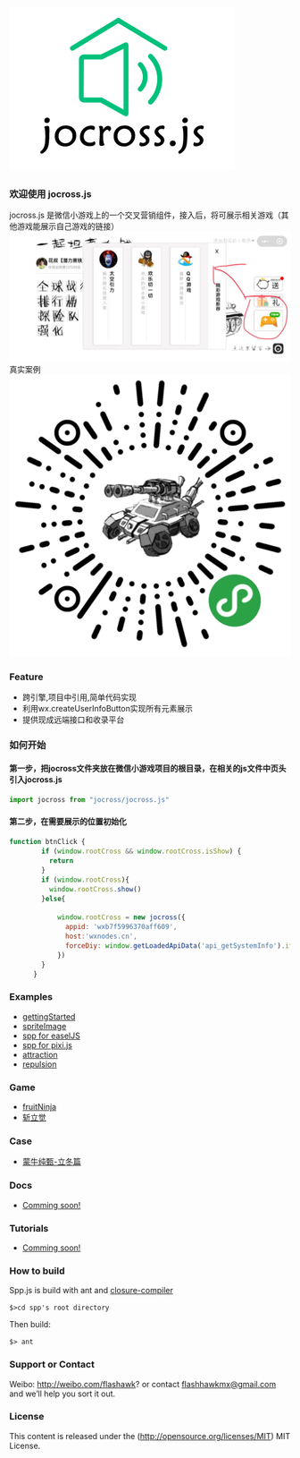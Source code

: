 ![jocross.js logo](https://github.com/minijoe/jocross/blob/master/logo.png)
======
### 欢迎使用 jocross.js
jocross.js 是微信小游戏上的一个交叉营销组件，接入后，将可展示相关游戏（其他游戏能展示自己游戏的链接）
![jocross.js sample](https://github.com/minijoe/jocross/blob/master/sample.jpg)
真实案例
![jocross.js code](https://github.com/minijoe/jocross/blob/master/code.jpg)

### Feature

* 跨引擎,项目中引用,简单代码实现
* 利用wx.createUserInfoButton实现所有元素展示
* 提供现成远端接口和收录平台



### 如何开始
#### 第一步，把jocross文件夹放在微信小游戏项目的根目录，在相关的js文件中页头引入jocross.js
```javascript
import jocross from "jocross/jocross.js"
```
#### 第二步，在需要展示的位置初始化
```javascript
function btnClick {
        if (window.rootCross && window.rootCross.isShow) {
          return
        }
        if (window.rootCross){
          window.rootCross.show()
        }else{

            window.rootCross = new jocross({
              appid: 'wxb7f5996370aff609',
              host:'wxnodes.cn',
              forceDiy: window.getLoadedApiData('api_getSystemInfo').ifForceCrossDiy
            })
        }
      }
```
### Examples
* [gettingStarted](http://flashhawk.github.com/spp.js/examples/gettingStarted/)
* [spriteImage](http://flashhawk.github.com/spp.js/examples/spriteImage/)
* [spp for easelJS](http://flashhawk.github.com/spp.js/examples/easelJS/)
* [spp for pixi.js](http://flashhawk.github.com/spp.js/examples/pixi/)
* [attraction](http://flashhawk.github.com/spp.js/examples/attraction/)
* [repulsion](http://flashhawk.github.com/spp.js/examples/repulsion/)

### Game
* [fruitNinja](http://flashhawk.github.com/spp.js/examples/fruitNinja/)
* [斩立觉](https://itunes.apple.com/cn/app/zhan-li-jue/id636378939?ls=1&mt=8)

### Case
* [蒙牛纯甄-立冬篇](http://flashhawk.github.io/spp.js/case/chunzhen_winter.png)

### Docs
* [Comming soon!](#)

### Tutorials
* [Comming soon!](#)

### How to build ###

Spp.js is build with ant and [closure-compiler](https://code.google.com/p/closure-compiler/wiki/BuildingWithAnt)

```
$>cd spp's root directory
```
Then build:

```
$> ant
```

### Support or Contact
Weibo: http://weibo.com/flashawk? or contact flashhawkmx@gmail.com and we’ll help you sort it out.

### License
This content is released under the (http://opensource.org/licenses/MIT) MIT License.
